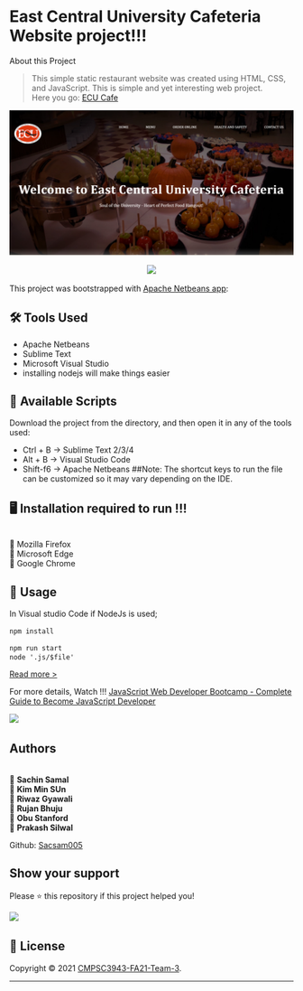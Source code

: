 # East Central University Cafeteria Website project!!!

About this Project
> This simple static restaurant website was created using HTML, CSS, and JavaScript. This is simple and yet interesting web project.
> <br>Here you go: [ECU Cafe](https://sacsam005.github.io/SoftwareDesign-ECU-cafe/)
 
 <img src="https://github.com/CMPSC3943FA21/team-3/blob/main/img/Screenshot%20(10).png?raw=true">

<p align="center">
  <img src="https://img.shields.io/npm/v/readme-md-generator.svg?orange=blue" />
</p>

This project was bootstrapped with [Apache Netbeans app](https://netbeans.apache.org/download/index.html):

## 🛠️ Tools Used
* Apache Netbeans
* Sublime Text
* Microsoft Visual Studio
* installing nodejs will make things easier

##	📃 Available Scripts
Download the project from the directory, and then open it in any of the tools used:
* Ctrl + B -> Sublime Text 2/3/4 
* Alt + B -> Visual Studio Code
* Shift-f6 -> Apache Netbeans
##Note: The shortcut keys to run the file can be customized so it may vary depending on the IDE.

## 🖥️ Installation required to run !!!
<br>📌 Mozilla Firefox
<br>📌 Microsoft Edge
<br>📌 Google Chrome

## 🚀 Usage
In Visual studio Code if NodeJs is used;
```
npm install
```
```
npm run start
node '.js/$file'
```

[Read more >](https://sacsam005.github.io/javascriptAbsoluteBeginners-Challenges/)

For more details, Watch !!! [JavaScript Web Developer Bootcamp - Complete Guide to Become JavaScript Developer](https://youtu.be/l4w_i2ac4vc) <br>

<img src="https://media4.giphy.com/media/xT9IgzoKnwFNmISR8I/giphy.gif">

## Authors
<br>👤 **Sachin Samal**
<br>👤 **Kim Min SUn**
<br>👤 **Riwaz Gyawali**
<br>👤 **Rujan Bhuju**
<br>👤 **Obu Stanford**
<br>👤 **Prakash Silwal**

 Github: [Sacsam005](https://github.com/Sacsam005)

## Show your support

Please ⭐️ this repository if this project helped you!

<a href="https://www.linkedin.com/in/sachin-samal-590b19138/">
  <img src="https://media3.giphy.com/media/w9wfZxg6RSqhq/giphy.gif?cid=ecf05e47w7ay9viuwgl7jh0mt20l7i5bdtkktj8x6rbnnbx8&rid=giphy.gif&ct=g" width="160">
</a>

## 📝 License

Copyright © 2021 [CMPSC3943-FA21-Team-3](https://github.com/Sacsam005).<br />


---

